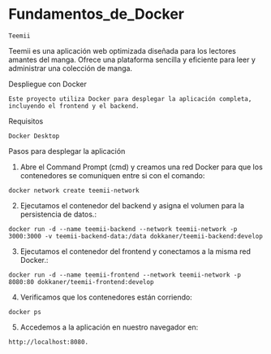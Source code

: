 # Fundamentos_de_Docker

`Teemii`

Teemii es una aplicación web optimizada diseñada para los lectores amantes del manga. Ofrece una plataforma sencilla y eficiente para leer y administrar una colección de manga.

Despliegue con Docker

`Este proyecto utiliza Docker para desplegar la aplicación completa, incluyendo el frontend y el backend.`

Requisitos

`Docker Desktop`

Pasos para desplegar la aplicación

1. Abre el Command Prompt (cmd) y creamos una red Docker para que los contenedores se comuniquen entre si con el comando:

`docker network create teemii-network`

2. Ejecutamos el contenedor del backend y asigna el volumen para la persistencia de datos.:

`docker run -d --name teemii-backend --network teemii-network -p 3000:3000 -v teemii-backend-data:/data dokkaner/teemii-backend:develop`

3. Ejecutamos el contenedor del frontend y conectamos a la misma red Docker.:

`docker run -d --name teemii-frontend --network teemii-network -p 8080:80 dokkaner/teemii-frontend:develop`

4. Verificamos que los contenedores están corriendo:

`docker ps`

5. Accedemos a la aplicación en nuestro navegador en:

`http://localhost:8080.`

